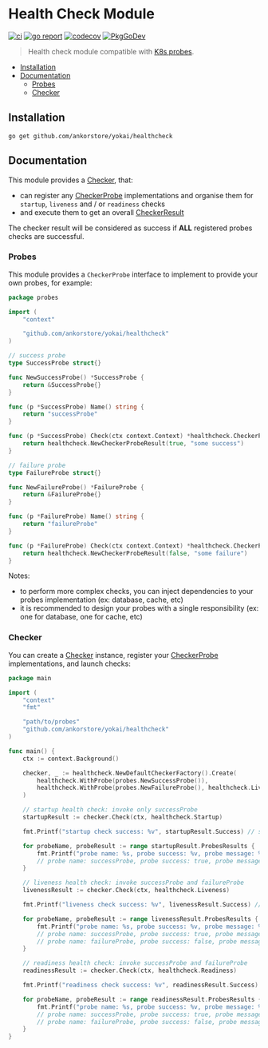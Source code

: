 # Health Check Module

[![ci](https://github.com/ankorstore/yokai/actions/workflows/healthcheck-ci.yml/badge.svg)](https://github.com/ankorstore/yokai/actions/workflows/healthcheck-ci.yml)
[![go report](https://goreportcard.com/badge/github.com/ankorstore/yokai/healthcheck)](https://goreportcard.com/report/github.com/ankorstore/yokai/healthcheck)
[![codecov](https://codecov.io/gh/ankorstore/yokai/graph/badge.svg?token=5s0g5WyseS&flag=healthcheck)](https://app.codecov.io/gh/ankorstore/yokai/tree/main/healthcheck)
[![PkgGoDev](https://pkg.go.dev/badge/github.com/ankorstore/yokai/healthcheck)](https://pkg.go.dev/github.com/ankorstore/yokai/healthcheck)

> Health check module compatible with [K8s probes](https://kubernetes.io/docs/tasks/configure-pod-container/configure-liveness-readiness-startup-probes/).

<!-- TOC -->

* [Installation](#installation)
* [Documentation](#documentation)
	* [Probes](#probes)
	* [Checker](#checker)

<!-- TOC -->

## Installation

```shell
go get github.com/ankorstore/yokai/healthcheck
```

## Documentation

This module provides a [Checker](checker.go), that:

- can register any [CheckerProbe](probe.go) implementations and organise them for `startup`, `liveness` and /
  or `readiness` checks
- and execute them to get an overall [CheckerResult](checker.go)

The checker result will be considered as success if **ALL** registered probes checks are successful.

### Probes

This module provides a `CheckerProbe` interface to implement to provide your own probes, for example:

```go
package probes

import (
	"context"

	"github.com/ankorstore/yokai/healthcheck"
)

// success probe
type SuccessProbe struct{}

func NewSuccessProbe() *SuccessProbe {
	return &SuccessProbe{}
}

func (p *SuccessProbe) Name() string {
	return "successProbe"
}

func (p *SuccessProbe) Check(ctx context.Context) *healthcheck.CheckerProbeResult {
	return healthcheck.NewCheckerProbeResult(true, "some success")
}

// failure probe
type FailureProbe struct{}

func NewFailureProbe() *FailureProbe {
	return &FailureProbe{}
}

func (p *FailureProbe) Name() string {
	return "failureProbe"
}

func (p *FailureProbe) Check(ctx context.Context) *healthcheck.CheckerProbeResult {
	return healthcheck.NewCheckerProbeResult(false, "some failure")
}
```

Notes:

- to perform more complex checks, you can inject dependencies to your probes implementation (ex: database, cache, etc)
- it is recommended to design your probes with a single responsibility (ex: one for database, one for cache, etc)

### Checker

You can create a [Checker](checker.go) instance, register your [CheckerProbe](probe.go) implementations, and launch
checks:

```go
package main

import (
	"context"
	"fmt"

	"path/to/probes"
	"github.com/ankorstore/yokai/healthcheck"
)

func main() {
	ctx := context.Background()

	checker, _ := healthcheck.NewDefaultCheckerFactory().Create(
		healthcheck.WithProbe(probes.NewSuccessProbe()),                       // registers for startup, readiness and liveness
		healthcheck.WithProbe(probes.NewFailureProbe(), healthcheck.Liveness), // registers for liveness only
	)

	// startup health check: invoke only successProbe
	startupResult := checker.Check(ctx, healthcheck.Startup)

	fmt.Printf("startup check success: %v", startupResult.Success) // startup check success: true

	for probeName, probeResult := range startupResult.ProbesResults {
		fmt.Printf("probe name: %s, probe success: %v, probe message: %s", probeName, probeResult.Success, probeResult.Message)
		// probe name: successProbe, probe success: true, probe message: some success
	}

	// liveness health check: invoke successProbe and failureProbe
	livenessResult := checker.Check(ctx, healthcheck.Liveness)

	fmt.Printf("liveness check success: %v", livenessResult.Success) // liveness check success: false

	for probeName, probeResult := range livenessResult.ProbesResults {
		fmt.Printf("probe name: %s, probe success: %v, probe message: %s", probeName, probeResult.Success, probeResult.Message)
		// probe name: successProbe, probe success: true, probe message: some success
		// probe name: failureProbe, probe success: false, probe message: some failure
	}

	// readiness health check: invoke successProbe and failureProbe
	readinessResult := checker.Check(ctx, healthcheck.Readiness)

	fmt.Printf("readiness check success: %v", readinessResult.Success) // readiness check success: false

	for probeName, probeResult := range readinessResult.ProbesResults {
		fmt.Printf("probe name: %s, probe success: %v, probe message: %s", probeName, probeResult.Success, probeResult.Message)
		// probe name: successProbe, probe success: true, probe message: some success
		// probe name: failureProbe, probe success: false, probe message: some failure
	}
}
```
